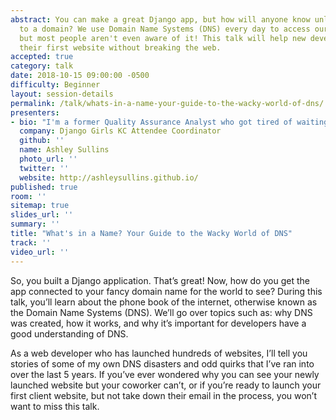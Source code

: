```yaml
---
abstract: You can make a great Django app, but how will anyone know unless it's connected
  to a domain? We use Domain Name Systems (DNS) every day to access our favorite websites,
  but most people aren't even aware of it! This talk will help new developers launch
  their first website without breaking the web.
accepted: true
category: talk
date: 2018-10-15 09:00:00 -0500
difficulty: Beginner
layout: session-details
permalink: /talk/whats-in-a-name-your-guide-to-the-wacky-world-of-dns/
presenters:
- bio: "I'm a former Quality Assurance Analyst who got tired of waiting for developers to fix my bugs so I decided to fix them myself. After running away to the Pacific Northwest to pair program with an awesome group of women for six months, I came back to my hometown, Kansas City, to start my first job as a web developer on a Django website platform. Nearly three years and over 200 website launches later, I occasionally feel like I'm starting to get the hang of this whole programming thing. When I'm not living the startup life, I help organize Django Girls KC, a coding workshop for women to learn how to build a blog using Django. My role as attendee coordinator allows me to spread the word about Django Girls throughout KC and ensure that attendees have a wonderful experience during the workshop. "
  company: Django Girls KC Attendee Coordinator
  github: ''
  name: Ashley Sullins
  photo_url: ''
  twitter: ''
  website: http://ashleysullins.github.io/
published: true
room: ''
sitemap: true
slides_url: ''
summary: ''
title: "What's in a Name? Your Guide to the Wacky World of DNS"
track: ''
video_url: ''
---
```


So, you built a Django application. That’s great! Now, how do you get the app connected to your fancy domain name for the world to see? During this talk, you’ll learn about the phone book of the internet, otherwise known as the Domain Name Systems (DNS). We’ll go over topics such as: why DNS was created, how it works, and why it’s important for developers have a good understanding of DNS. 

As a web developer who has launched hundreds of websites, I’ll tell you stories of some of my own DNS disasters and odd quirks that I’ve ran into over the last 5 years. If you’ve ever wondered why you can see your newly launched website but your coworker can’t, or if you’re ready to launch your first client website, but not take down their email in the process, you won’t want to miss this talk.
